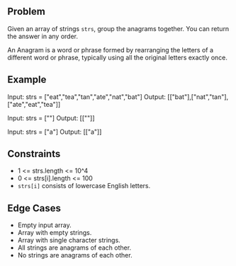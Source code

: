 ## Problem

Given an array of strings `strs`, group the anagrams together. You can return the answer in any order.

An Anagram is a word or phrase formed by rearranging the letters of a different word or phrase, typically using all the original letters exactly once.

## Example

Input: strs = ["eat","tea","tan","ate","nat","bat"]
Output: [["bat"],["nat","tan"],["ate","eat","tea"]]

Input: strs = [""]
Output: [[""]]

Input: strs = ["a"]
Output: [["a"]]

## Constraints

- 1 <= strs.length <= 10^4
- 0 <= strs[i].length <= 100
- `strs[i]` consists of lowercase English letters.

## Edge Cases

- Empty input array.
- Array with empty strings.
- Array with single character strings.
- All strings are anagrams of each other.
- No strings are anagrams of each other.